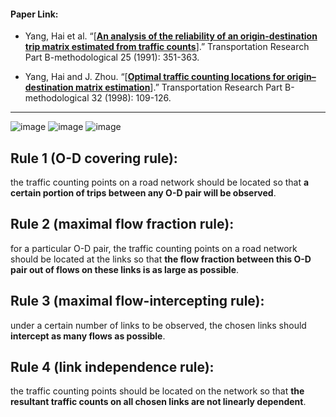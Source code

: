 #### Paper Link:
 - Yang, Hai et al. “[[**An analysis of the reliability of an origin-destination trip matrix estimated from traffic counts**](https://www.sciencedirect.com/science/article/pii/019126159190028H?pes=vor)].” Transportation Research Part B-methodological 25 (1991): 351-363. 


 - Yang, Hai and J. Zhou. “[[**Optimal traffic counting locations for origin–destination matrix estimation**](https://www.sciencedirect.com/science/article/pii/S0191261597000167?via%3Dihub)].” Transportation Research Part B-methodological 32 (1998): 109-126.

___________________________________________________________________________________________________________________________________________________________________________________
![image](https://ars.els-cdn.com/content/image/1-s2.0-S0191261597000167-gr1.gif)
![image](https://user-images.githubusercontent.com/88390140/132033524-f317b2a2-2308-4477-b5a6-8a9f0d4fc25d.png)
![image](https://user-images.githubusercontent.com/88390140/132033555-42116553-1dfe-4ded-b68f-40485c0ee3de.png)

## Rule 1 (O-D covering rule):     
the traffic counting points on a road network should be located so that **a certain portion of trips between any O-D pair will be observed**.       

## Rule 2 (maximal flow fraction rule):     
for a particular O-D pair, the traffic counting points on a road network should be located at the links so that **the flow fraction between this O-D pair out of flows on these links is as large as possible**.      

## Rule 3 (maximal flow-intercepting rule):      
under a certain number of links to be observed, the chosen links should **intercept as many flows as possible**.    

## Rule 4 (link independence rule):     
the traffic counting points should be located on the network so that **the resultant traffic counts on all chosen links are not linearly dependent**. 
